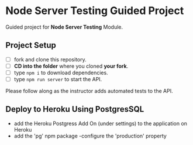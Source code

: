 # Node Server Testing Guided Project

Guided project for **Node Server Testing** Module.

## Project Setup

- [ ] fork and clone this repository.
- [ ] **CD into the folder** where you cloned **your fork**.
- [ ] type `npm i` to download dependencies.
- [ ] type `npm run server` to start the API.

Please follow along as the instructor adds automated tests to the API.


## Deploy to Heroku Using PostgresSQL

- add the Heroku Postgress Add On (under settings) to the application on Heroku
- add the 'pg' npm package
-configure the 'production' property